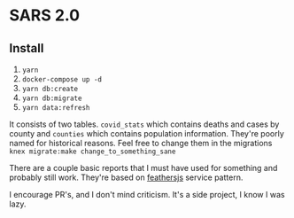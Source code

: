 # SARS 2.0

## Install
1. `yarn`
2. `docker-compose up -d`
3. `yarn db:create`
4. `yarn db:migrate`
5. `yarn data:refresh`


It consists of two tables. `covid_stats` which contains deaths and cases by county and `counties` which contains population information.
They're poorly named for historical reasons. Feel free to change them in the migrations `knex migrate:make change_to_something_sane`

There are a couple basic reports that I must have used for something and probably still work. They're based on [feathersjs](https://feathersjs.com) service pattern.

I encourage PR's, and I don't mind criticism. It's a side project, I know I was lazy.
